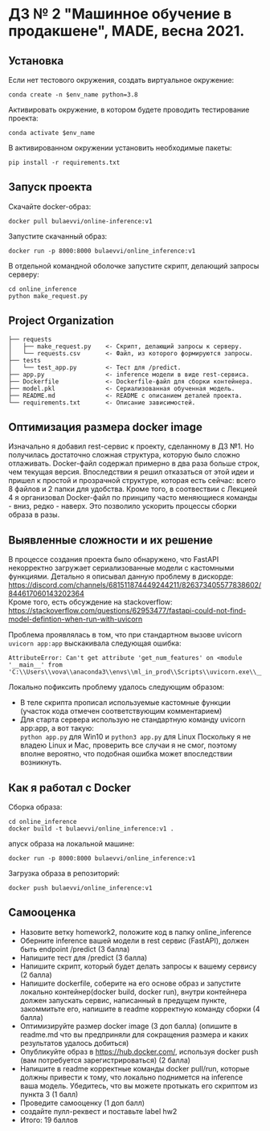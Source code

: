 # ДЗ № 2 "Машинное обучение в продакшене", MADE, весна 2021.

## Установка

Если нет тестового окружения, создать виртуальное окружение:
```
conda create -n $env_name python=3.8
```
Активировать окружение, в котором будете проводить тестирование проекта:
```
conda activate $env_name
```
В активированном окружении установить необходимые пакеты:
```
pip install -r requirements.txt
```
## Запуск проекта

Скачайте docker-образ:
```
docker pull bulaevvi/online-inference:v1
```
Запустите скачанный образ:
```
docker run -p 8000:8000 bulaevvi/online_inference:v1
```
В отдельной командной оболочке запустите скрипт, делающий запросы серверу:
```
cd online_inference
python make_request.py
```

## Project Organization

    ├── requests
    │   ├── make_request.py    <- Скрипт, делающий запросы к серверу.
    │   └── requests.csv       <- Файл, из которого формируются запросы.
    ├── tests
    │   └── test_app.py        <- Тест для /predict.
    ├── app.py                 <- inference модели в виде rest-сервиса.
    ├── Dockerfile             <- Dockerfile-файл для сборки контейнера.
    ├── model.pkl              <- Сериализованная обученная модель.
    ├── README.md              <- README с описанием деталей проекта.
    └── requirements.txt       <- Описание зависимостей.

## Оптимизация размера docker image
Изначально я добавил rest-сервис к проекту, сделанному в ДЗ №1. Но получилась достаточно сложная структура, которую было сложно отлаживать. Docker-файл содержал примерно в два раза больше строк, чем текущая версия. Впоследствии я решил отказаться от этой идеи и пришел к простой и прозрачной структуре, которая есть сейчас: всего 8 файлов и 2 папки для удобства.
Кроме того, в соотвествии с Лекцией 4 я организовал Docker-файл по принципу часто меняющиеся команды - вниз, редко - наверх. Это позволило ускорить процессы сборки образа в разы.

## Выявленные сложности и их решение

В процессе создания проекта было обнаружено, что FastAPI некорректно загружает сериализованные модели с кастомными функциями. Детально я описывал данную проблему в дискорде:
https://discord.com/channels/681511874449244211/826373405577838602/844617060143202364  
Кроме того, есть обсуждение на stackoverflow:  
https://stackoverflow.com/questions/62953477/fastapi-could-not-find-model-defintion-when-run-with-uvicorn

Проблема проявлялась в том, что при стандартном вызове uvicorn ```uvicorn app:app``` выскакивала следующая ошибка:
```
AttributeError: Can't get attribute 'get_num_features' on <module '__main__' from 'C:\\Users\\vova\\anaconda3\\envs\\ml_in_prod\\Scripts\\uvicorn.exe\\__main__.py'>
```

Локально пофиксить проблему удалось следующим образом:
- В теле скрипта прописал используемые кастомные функции (участок кода отмечен соответствующим комментарием)
- Для старта сервера использую не стандартную команду uvicorn app:app, а вот такую:  
```python app.py``` для Win10 и ```python3 app.py``` для Linux
Поскольку я не владею Linux и Mac, проверить все случаи я не смог, поэтому вполне вероятно, что подобная ошибка может впоследствии возникнуть.


## Как я работал с Docker

Сборка образа:
```
cd online_inference
docker build -t bulaevvi/online_inference:v1 .
```
апуск образа на локальной машине:
```
docker run -p 8000:8000 bulaevvi/online_inference:v1
```
Загрузка образа в репозиторий:
```
docker push bulaevvi/online_inference:v1
```

## Самооценка

+ Назовите ветку homework2, положите код в папку online_inference 
+ Оберните inference вашей модели в rest сервис (FastAPI), должен быть endpoint /predict (3 балла)
+ Напишите тест для /predict  (3 балла) 
+ Напишите скрипт, который будет делать запросы к вашему сервису (2 балла)
+ Напишите dockerfile, соберите на его основе образ и запустите локально контейнер(docker build, docker run), внутри контейнера должен запускать сервис, написанный в предущем пункте, закоммитьте его, напишите в readme корректную команду сборки (4 балла)
+ Оптимизируйте размер docker image (3 доп балла) (опишите в readme.md что вы предприняли для сокращения размера и каких результатов удалось добиться)
+ Опубликуйте образ в https://hub.docker.com/, используя docker push (вам потребуется зарегистрироваться) (2 балла)
+ Напишите в readme корректные команды docker pull/run, которые должны привести к тому, что локально поднимется на inference ваша модель. Убедитесь, что вы можете протыкать его скриптом из пункта 3 (1 балл)
+ Проведите самооценку (1 доп балл)
+ создайте пулл-реквест и поставьте label hw2
+ Итого: 19 баллов
